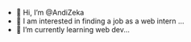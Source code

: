 - 👋 Hi, I’m @AndiZeka
- 👀 I am interested in finding a job as a web intern ...
- 🌱 I’m currently learning web dev...


